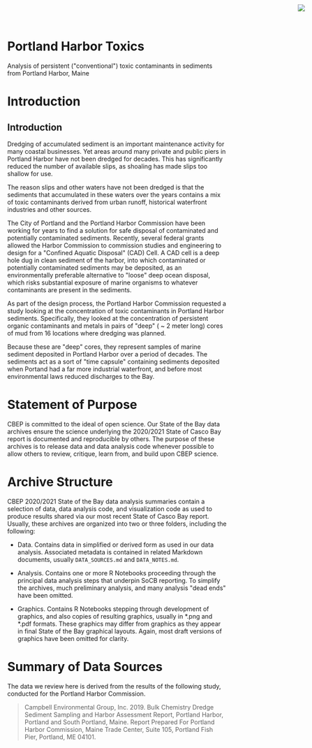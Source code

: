 # Portland Harbor Toxics

<img
    src="https://www.cascobayestuary.org/wp-content/uploads/2014/04/logo_sm.jpg"
    style="position:absolute;top:10px;right:50px;" />

Analysis of persistent ("conventional") toxic contaminants in sediments from Portland Harbor, Maine

# Introduction
 
## Introduction
Dredging of accumulated sediment is an important maintenance activity for many
coastal businesses.  Yet areas around many private and public piers in Portland
Harbor have not been dredged for decades. This has significantly reduced the
number of available slips, as shoaling has made slips too shallow for use.

The reason slips and other waters have not been dredged is that the
sediments that accumulated in these waters over the years contains a mix of 
toxic contaminants derived from urban runoff, historical waterfront industries 
and other sources.

The City of Portland and the Portland Harbor Commission have been working for 
years to find a solution for safe disposal of contaminated and potentially 
contaminated sediments.   Recently, several federal grants allowed the Harbor
Commission to commission studies and engineering to design for a "Confined 
Aquatic Disposal" (CAD) Cell.  A CAD cell is a deep hole dug in clean sediment 
of the harbor, into which contaminated or potentially contaminated sediments may 
be deposited, as an environmentally preferable alternative to "loose" deep
ocean disposal, which risks substantial exposure of marine organisms to 
whatever contaminants are present in the sediments.

As part of the design process, the Portland Harbor Commission requested a study
looking at the concentration of toxic contaminants in Portland Harbor sediments. Specifically, they looked at the concentration of persistent organic 
contaminants and metals in pairs of "deep" ( ~ 2 meter long) cores of mud from
16 locations where dredging was planned.

Because these are "deep" cores, they represent samples of marine sediment
deposited in Portland Harbor over a period of decades.  The sediments act as a
sort of "time capsule" containing sediments deposited  when Portand had a 
far more industrial waterfront, and before most environmental laws reduced 
discharges to the Bay.

# Statement of Purpose
CBEP is committed to the ideal of open science.  Our State of the Bay data
archives ensure the science underlying the 2020/2021 State of Casco Bay report
is documented and reproducible by others. The purpose of these archives is to
release  data and data analysis code whenever possible to allow others to
review, critique, learn from, and build upon CBEP science.

# Archive Structure
CBEP 2020/2021 State of the Bay data analysis summaries contain a selection of 
data,  data analysis code, and visualization code as used to produce 
results shared via our most recent State of Casco Bay report. Usually, these
archives are organized into two or three folders, including the following:

- Data.  Contains data in simplified or derived form as used in our
data  analysis.  Associated metadata is contained in related Markdown documents,
usually `DATA_SOURCES.md` and `DATA_NOTES.md`.

- Analysis.  Contains one or more R Notebooks proceeding through the principal
data analysis steps that underpin SoCB reporting. To simplify the archives,
much preliminary analysis, and many analysis "dead ends" have been omitted. 

- Graphics.  Contains R Notebooks stepping through development of graphics, and
also copies of resulting graphics, usually in \*.png and \*.pdf formats.  These
graphics may differ from graphics as they appear in final State of the Bay
graphical layouts. Again, most draft versions of graphics have been omitted for 
clarity.

# Summary of Data Sources
The data we review here is derived from the results of the following study,
conducted for the Portland Harbor Commission.

>  Campbell Environmental Group, Inc. 2019.  Bulk Chemistry Dredge Sediment
   Sampling and Harbor Assessment Report, Portland Harbor, Portland and South
   Portland, Maine. Report Prepared For Portland Harbor Commission, Maine Trade
   Center, Suite 105, Portland Fish Pier, Portland, ME 04101.

